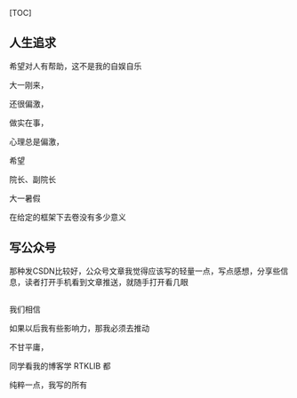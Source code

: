 [TOC]

## 人生追求



希望对人有帮助，这不是我的自娱自乐

大一刚来，

还很偏激，



做实在事，



心理总是偏激，

希望



院长、副院长

大一暑假





在给定的框架下去卷没有多少意义





## 写公众号

那种发CSDN比较好，公众号文章我觉得应该写的轻量一点，写点感想，分享些信息，读者打开手机看到文章推送，就随手打开看几眼





## 



我们相信

如果以后我有些影响力，那我必须去推动

不甘平庸，





同学看我的博客学 RTKLIB 都



纯粹一点，我写的所有









